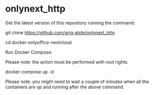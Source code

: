 # onlynext_http

Get the latest version of this repository running the command:

git clone https://github.com/grig-alste/onlynext_http

cd docker-onlyoffice-nextcloud

Run Docker Compose:

Please note: the action must be performed with root rights.

docker-compose up -d

Please note: you might need to wait a couple of minutes when all the containers are up and running after the above command.
